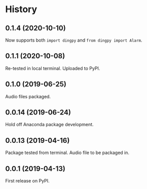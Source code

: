 # History 

## 0.1.4 (2020-10-10)
Now supports both `import dingpy` and `from dingpy import Alarm`.

## 0.1.1 (2020-10-08)
Re-tested in local terminal. Uploaded to PyPI.

## 0.1.0 (2019-06-25)
Audio files packaged.

## 0.0.14 (2019-06-24)
Hold off Anaconda package development.

## 0.0.13 (2019-04-16)
Package tested from terminal. Audio file to be packaged in.

## 0.0.1 (2019-04-13)
First release on PyPI.
